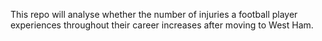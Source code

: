 This repo will analyse whether the number of injuries a football player experiences throughout their career increases
after moving to West Ham.
